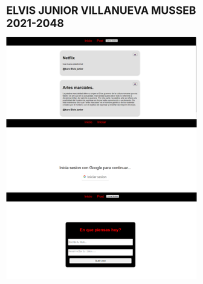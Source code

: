 # ELVIS JUNIOR VILLANUEVA MUSSEB 2021-2048

![Inicio](/img/home.png)
![CrearPost](/img/iniciar%20sesion.png)
![CrearPost](/img/post.png)